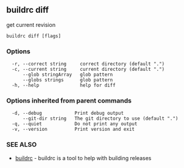 ## buildrc diff

get current revision

```
buildrc diff [flags]
```

### Options

```
  -r, --correct string     correct directory (default ".")
  -c, --current string     current directory (default ".")
      --glob stringArray   glob pattern
      --globs strings      glob pattern
  -h, --help               help for diff
```

### Options inherited from parent commands

```
  -d, --debug            Print debug output
      --git-dir string   The git directory to use (default ".")
  -q, --quiet            Do not print any output
  -v, --version          Print version and exit
```

### SEE ALSO

* [buildrc](buildrc.md)	 - buildrc is a tool to help with building releases

